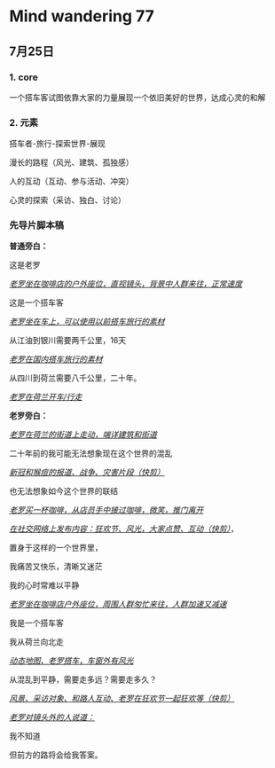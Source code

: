 # Mind wandering 77

## 7月25日

### 1. core

一个搭车客试图依靠大家的力量展现一个依旧美好的世界，达成心灵的和解

### 2. 元素

搭车者-旅行-探索世界-展现

漫长的路程（风光、建筑、孤独感）

人的互动（互动、参与活动、冲突）

心灵的探索（采访、独白、讨论）



### 先导片脚本稿

**普通旁白：**

这是老罗

<u>*老罗坐在咖啡店的户外座位，直视镜头，背景中人群来往，正常速度*</u>

这是一个搭车客

<u>*老罗坐在车上，可以使用以前搭车旅行的素材*</u>

从江油到银川需要两千公里，16天

*<u>老罗在国内搭车旅行的素材</u>*

从四川到荷兰需要八千公里，二十年。

<u>*老罗在荷兰开车/行走*</u>



**老罗旁白：**

*<u>老罗在荷兰的街道上走动，端详建筑和街道</u>*

二十年前的我可能无法想象现在这个世界的混乱

<u>*新冠和猴痘的报道、战争、灾害片段（快剪）*</u>

也无法想象如今这个世界的联结

*<u>老罗买一杯咖啡，从店员手中接过咖啡，微笑，推门离开</u>*

<u>*在社交网络上发布内容：狂欢节、风光，大家点赞、互动（快剪）*</u>，

置身于这样的一个世界里，

我痛苦又快乐，清晰又迷茫

我的心时常难以平静

<u>*老罗坐在咖啡店户外座位，周围人群匆忙来往，人群加速又减速*</u>

我是一个搭车客

我从荷兰向北走

*<u>动态地图、老罗搭车，车窗外有风光</u>*

从混乱到平静，需要走多远？需要走多久？

*<u>风景、采访对象、和路人互动、老罗在狂欢节一起狂欢等（快剪）</u>*

*<u>老罗对镜头外的人说道：</u>*

我不知道

但前方的路将会给我答案。





